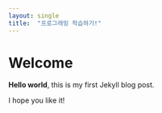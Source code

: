 ```yaml
---
layout: single
title:  "프로그래밍 학습하기!"
---
```


# Welcome

**Hello world**, this is my first Jekyll blog post.

I hope you like it!
